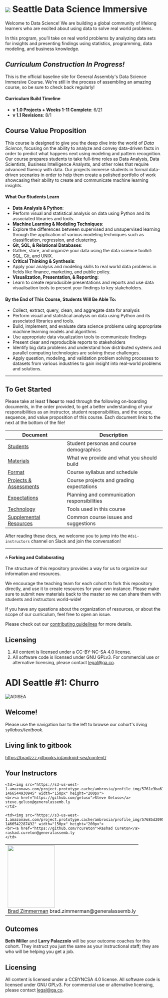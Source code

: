# ![](https://ga-dash.s3.amazonaws.com/production/assets/logo-9f88ae6c9c3871690e33280fcf557f33.png) Seattle Data Science Immersive

Welcome to Data Science! We are building a global community of lifelong learners who are excited about using data to solve real world problems.

In this program, you’ll take on real world problems by analyzing data sets for insights and presenting findings using statistics, programming, data modeling, and business knowledge.

## _Curriculum Construction In Progress!_

This is the official baseline site for General Assembly's Data Science Immersive Course. We're still in the process of assembling an amazing course, so be sure to check back regularly!

#### Curriculum Build Timeline
- **v 1.0 Projects + Weeks 1-11 Complete**: 6/21
- **v 1.1 Revisions**: 8/1

## Course Value Proposition

This course is designed to give you the deep dive into the world of *Data Science*, focusing on the ability to analyze and convey data-driven facts in order to predict what happens next using modeling and pattern recognition. Our course prepares students to take full-time roles as Data Analysis, Data Scientists, Business Intelligence Analysts, and other roles that require advanced fluency with data. Our projects immerse students in formal data-driven scenarios in order to help them create a polished portfolio of work showcasing their ability to create and communicate machine learning insights.

#### What Our Students Learn

- **Data Analysis & Python**:
 - Perform visual and statistical analysis on data using Python and its associated libraries and tools.
- **Machine Learning & Modeling Techniques**:
 - Explore the differences between supervised and unsupervised learning through the application of various modeling techniques such as classification, regression, and clustering.
- **Git, SQL, & Relational Databases**:
 - Gather, store, and organize your data using the data science toolkit: SQL, Git, and UNIX.
- **Critical Thinking & Synthesis**:
 - Apply your analysis and modeling skills to real world data problems in fields like finance, marketing, and public policy.
- **Visualization, Presentation, & Reporting**:
 - Learn to create reproducible presentations and reports and use data visualisation tools to present your findings to key stakeholders.

#### By the End of This Course, Students Will Be Able To:
- Collect, extract, query, clean, and aggregate data for analysis
- Perform visual and statistical analysis on data using Python and its associated libraries and tools.
- Build, implement, and evaluate data science problems using appropriate machine learning models and algorithms
- Use appropriate data visualization tools to communicate findings
- Present clear and reproducible reports to stakeholders
- Identify big data problems and understand how distributed systems and parallel computing technologies are solving these challenges.
- Apply question, modeling, and validation problem solving processes to datasets from various industries to gain insight into real-world problems and solutions.

---

## To Get Started

Please take at least **1 hour** to read through the following on-boarding documents, in the order provided, to get a better understanding of your responsibilities as an instructor, student responsibilities, and the scope, sequence, and value proposition of this course.  Each document links to the next at the bottom of the file!

Document                             | Description
----------------------------------- | ------------------------------------------
[Students](./curriculum/01-instructor-onboarding/01-your-students.md) | Student personas and course demographics
[Materials](./curriculum/01-instructor-onboarding/02-course-materials.md) | What we provide and what you should build
[Format](./curriculum/01-instructor-onboarding/03-course-format.md) | Course syllabus and schedule
[Projects & Assessments](./curriculum/01-instructor-onboarding/04-projects-assessments.md) | Course projects and grading expectations
[Expectations](./curriculum/01-instructor-onboarding/05-instructor-expectations.md) | Planning and communication responsibilities
[Technology](./curriculum/01-instructor-onboarding/06-tech-guide.md) | Tools used in this course
[Supplemental Resources](./curriculum/01-instructor-onboarding/07-supplemental-resources.md) | Common course issues and suggestions


After reading these docs, we welcome you to jump into the `#dsi-instructors` channel on Slack and join the conversation!

---

#### ⑃ Forking and Collaborating

The structure of this repository provides a way for us to organize our information and resources.

We encourage the teaching team for each cohort to fork this repository directly, and use it to create resources for your own instance. Please make sure to submit new materials back to the master so we can share them with students and instructors world-wide!

If you have any questions about the organization of resources, or about the scope of our curriculum, feel free to open an issue.

Please check out our [contributing guidelines](./contributing.md) for more details.


## Licensing

<!--  remember to replace the placeholder content in curly braces in the GNU license -->

1. All content is licensed under a CC-BY-NC-SA 4.0 license.
2. All software code is licensed under GNU GPLv3. For commercial use or alternative licensing, please contact legal@ga.co.



# ADI Seattle #1: Churro

![ADISEA](adi-sea.png)

## Welcome!

Please use the navigation bar to the left to browse our cohort's *living syllabus/textbook*.

## Living link to gitbook
https://bradzzz.gitbooks.io/android-sea/content/

## Your Instructors
<table>
  <tr>
    <td><img src="https://s3-us-west-1.amazonaws.com/project.prototype.cache/ambrosia/profile_img/570e0f785d31313602b7d1a2.png?1466542810166" width="150px" height="200px">
    <br><a href="https://github.com/BradZzz">Brad Zimmerman</a>
    brad.zimmerman@generalassemb.ly
    </td>

    <td><img src="https://s3-us-west-1.amazonaws.com/project.prototype.cache/ambrosia/profile_img/5761e3ba61c4050f052e1832.png?1466544930945" width="150px" height="200px">
    <br><a href="https://github.com/geluso">Steve Geluso</a>
    steve.geluso@generalassemb.ly
    </td>

    <td><img src="https://s3-us-west-1.amazonaws.com/project.prototype.cache/ambrosia/profile_img/57685d2095e7131100c00bab.png?1466542287432" width="150px" height="200px">
    <br><a href="https://github.com/rcureton">Rashad Cureton</a>
    rashad.cureton@generalassemb.ly
    </td>

  </tr>
</table>

## Outcomes

**Beth Miller** and **Larry Palazzolo** will be your outcome coaches for this cohort. They instruct you just the same as your instructional staff; they are who will be helping you get a job.

## Licensing
All content is licensed under a CC­BY­NC­SA 4.0 license.
All software code is licensed under GNU GPLv3. For commercial use or alternative licensing, please contact legal@ga.co.
